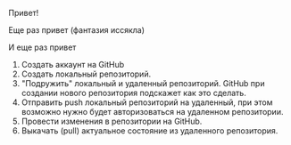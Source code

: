 Привет!

Еще раз привет (фантазия иссякла)

И еще раз привет

1. Создать аккаунт на GitHub
2. Создать локальный репозиторий.
3. "Подружить" локальный и удаленный репозиторий. GitHub при создании нового репозитория подскажет как это сделать.
4. Отправить push локальный репозиторий на удаленный, при этом возможно нужно будет авторизоваться на удаленном репозитории.
5. Провести изменения в репозитории на GitHub.
6. Выкачать (pull) актуальное состояние из удаленного репозитория.
